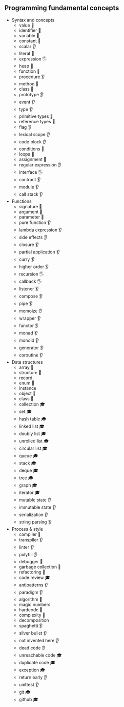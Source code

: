 ﻿## Programming fundamental concepts

- Syntax and concepts
  - value 🙋
  - identifier 🙋
  - variable 🙋
  - constant 🙋
  - scalar  👂
  - literal 🙋
  - expression 🖐️
  - heap 🙋
  - function 🙋
  - procedure 👂
  - method 🙋
  - class 🙋
  - prototype 👂
  - event 👂
  - type 👂
  - primitive types 🙋
  - reference types 🙋
  - flag 👂
  - lexical scope 👂
  - code block 👂
  - conditions 🙋
  - loops 🙋
  - assignment 🙋
  - regular expression 👂
  - interface 🖐️ 
  - contract 👂 
  - module 👂 
  - call stack 👂 
- Functions
  - signature 🙋 
  - argument 🙋 
  - parameter 🙋
  - pure function 👂
  - lambda expression 👂
  - side effects 👂
  - closure 👂
  - partial application 👂
  - curry 👂
  - higher order 👂
  - recursion 🖐️
  - callback 🖐️
  - listener 👂
  - compose 👂
  - pipe 👂
  - memoize 👂
  - wrapper 👂
  - functor 👂
  - monad 👂
  - monoid 👂
  - generator 👂
  - coroutine 👂
- Data structures
  - array 🙋
  - structure 🙋
  - record
  - enum 🙋
  - instance
  - object 🙋
  - class 🙋
  - collection 🎓 
  - set 🎓 
  - hash table 🎓 
  - linked list 🎓 
  - doubly list 🎓 
  - unrolled list 🎓 
  - circular list 🎓 
  - queue 🎓 
  - stack 🎓 
  - deque 🎓 
  - tree 🎓 
  - graph 🎓  
  - iterator 🎓 
  - mutable state 👂
  - immutable state 👂
  - serialization 👂
  - string parsing 👂
- Process & style
  - compiler 🙋
  - transpiler 👂
  - linter 👂
  - polyfill 👂
  - debugger 🙋
  - garbage collection 🙋
  - refactoring 🙋
  - code review 🎓
  - antipatterns 👂 
  - paradigm 👂
  - algorithm 🙋
  - magic numbers
  - hardcode 🙋
  - complexity 🙋
  - decomposition
  - spaghetti 👂 
  - silver bullet 👂 
  - not invented here 👂 
  - dead code 👂 
  - unreachable code 🎓 
  - duplicate code 🎓 
  - exception 🎓 
  - return early 👂 
  - unittest 👂 
  - git 🎓
  - github 🎓
